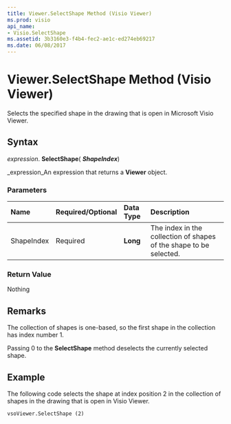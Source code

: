 ```yaml
---
title: Viewer.SelectShape Method (Visio Viewer)
ms.prod: visio
api_name:
- Visio.SelectShape
ms.assetid: 3b3160e3-f4b4-fec2-ae1c-ed274eb69217
ms.date: 06/08/2017
---
```



# Viewer.SelectShape Method (Visio Viewer)

Selects the specified shape in the drawing that is open in Microsoft Visio Viewer.


## Syntax

 _expression_. **SelectShape**( **_ShapeIndex_**)

 _expression_An expression that returns a **Viewer** object.


### Parameters



|**Name**|**Required/Optional**|**Data Type**|**Description**|
|:-----|:-----|:-----|:-----|
|ShapeIndex|Required| **Long**|The index in the collection of shapes of the shape to be selected.|

### Return Value

Nothing


## Remarks

The collection of shapes is one-based, so the first shape in the collection has index number 1.

Passing 0 to the **SelectShape** method deselects the currently selected shape.


## Example

The following code selects the shape at index position 2 in the collection of shapes in the drawing that is open in Visio Viewer.


```
vsoViewer.SelectShape (2)
```


